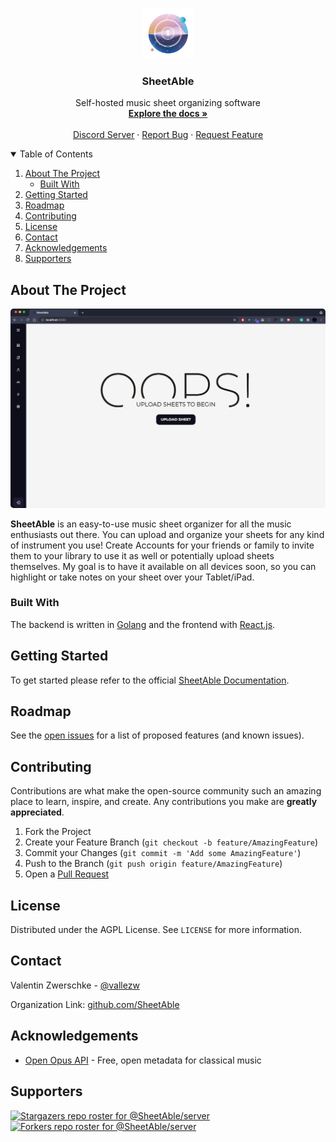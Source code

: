 <!-- PROJECT LOGO -->
<br />
<p align="center">
  <a href="https://github.com/SheetAble">
    <img src="docs/SheetAbleNoBackground.png" alt="Logo" width="80" height="80" >
  </a>

  <h3 align="center">SheetAble</h3>

  <p align="center">
    Self-hosted music sheet organizing software
    <br />
    <a href="https://sheetable.net" target="_blank"><strong>Explore the docs »</strong></a>
    <br />
    <br />
    <a href="https://discord.com/invite/QnFbxyPbRj" target="_blank">Discord Server</a>
    ·
    <a href="https://github.com/SheetAble/server/issues">Report Bug</a>
    ·
    <a href="https://github.com/SheetAble/server/issues">Request Feature</a>
  </p>
</p>



<!-- TABLE OF CONTENTS -->
<details open="open">
  <summary>Table of Contents</summary>
  <ol>
    <li>
      <a href="#about-the-project">About The Project</a>
      <ul>
        <li><a href="#built-with">Built With</a></li>
      </ul>
    </li>
    <li>
		<a href="#getting-started">Getting Started</a>
    </li>
    <li><a href="#roadmap">Roadmap</a></li>
    <li><a href="#contributing">Contributing</a></li>
    <li><a href="#license">License</a></li>
    <li><a href="#contact">Contact</a></li>
    <li><a href="#acknowledgements">Acknowledgements</a></li>
    <li><a href="#supporters">Supporters</a></li>
  </ol>
</details>



<!-- ABOUT THE PROJECT -->
## About The Project

<img src="docs/SheetAbleShowcase.gif" alt="Example Gif" style="border-radius: 5px;">

**SheetAble** is an easy-to-use music sheet organizer for all the music enthusiasts out there. You can upload and organize your sheets for any kind of instrument you use! 
Create Accounts for your friends or family to invite them to your library to use it as well or potentially upload sheets themselves.
My goal is to have it available on all devices soon, so you can highlight or take notes on your sheet over your Tablet/iPad.  


### Built With

The backend is written in [Golang](https://golang.org/) and the frontend with [React.js](https://reactjs.org/).


<!-- GETTING STARTED -->
## Getting Started
To get started please refer to the official [SheetAble Documentation](https://sheetable.net/).
<!-- ROADMAP -->
## Roadmap

See the [open issues](https://github.com/SheetAble/server/issues) for a list of proposed features (and known issues).



<!-- CONTRIBUTING -->
## Contributing

Contributions are what make the open-source community such an amazing place to learn, inspire, and create. Any contributions you make are **greatly appreciated**.

1. Fork the Project
2. Create your Feature Branch (`git checkout -b feature/AmazingFeature`)
3. Commit your Changes (`git commit -m 'Add some AmazingFeature'`)
4. Push to the Branch (`git push origin feature/AmazingFeature`)
5. Open a [Pull Request](https://github.com/SheetAble/server/compare)



<!-- LICENSE -->
## License

Distributed under the AGPL License. See `LICENSE` for more information.



<!-- CONTACT -->
## Contact

Valentin Zwerschke - [@vallezw](https://github.com/vallezw)

Organization Link: [github.com/SheetAble](https://github.com/SheetAble)



<!-- ACKNOWLEDGEMENTS -->
## Acknowledgements
* [Open Opus API](https://www.webpagefx.com/tools/emoji-cheat-sheet) - Free, open metadata for classical music

## Supporters
[![Stargazers repo roster for @SheetAble/server](https://reporoster.com/stars/SheetAble/server)](https://github.com/SheetAble/server/stargazers)
[![Forkers repo roster for @SheetAble/server](https://reporoster.com/forks/SheetAble/server)](https://github.com/SheetAble/server/network/members)
